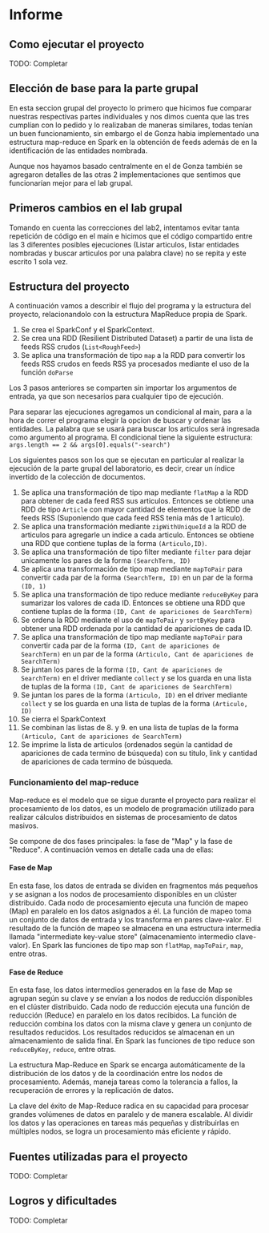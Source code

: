 #  Informe

## Como ejecutar el proyecto
TODO: Completar

## Elección de base para la parte grupal

En esta seccion grupal del proyecto lo primero que hicimos fue comparar nuestras respectivas partes individuales y nos dimos cuenta que las tres cumplían con lo pedido y lo realizaban de maneras similares, todas tenían un buen funcionamiento, sin embargo el de Gonza habia implementado una estructura map-reduce en Spark en la obtención de feeds además de en la identificación de las entidades nombrada.

Aunque nos hayamos basado centralmente en el de Gonza también se agregaron detalles de las otras 2 implementaciones que sentimos que funcionarían mejor para el lab grupal.

## Primeros cambios en el lab grupal

Tomando en cuenta las correcciones del lab2, intentamos evitar tanta repetición de código en el main e hicimos que el código compartido entre las 3 diferentes posibles ejecuciones (Listar articulos, listar entidades nombradas y buscar articulos por una palabra clave) no se repita y este escrito 1 sola vez.

## Estructura del proyecto

A continuación vamos a describir el flujo del programa y la estructura del proyecto, relacionandolo con la estructura MapReduce propia de Spark.

1. Se crea el SparkConf y el SparkContext.
2. Se crea una RDD (Resilient Distributed Dataset) a partir de una lista de feeds RSS crudos (`List<RoughFeed>`)
3. Se aplica una transformación de tipo `map` a la RDD para convertir los feeds RSS crudos en feeds RSS ya procesados mediante el uso de la función `doParse`

Los 3 pasos anteriores se comparten sin importar los argumentos de entrada, ya que son necesarios para cualquier tipo de ejecución.

Para separar las ejecuciones agregamos un condicional al main, para a la hora de correr el programa elegir la opcion de buscar y ordenar las entidades. La palabra que se usará para buscar los articulos será ingresada como argumento al programa. El condicional tiene la siguiente estructura: `args.length == 2 && args[0].equals("-search")`

Los siguientes pasos son los que se ejecutan en particular al realizar la ejecución de la parte grupal del laboratorio, es decir, crear un índice invertido de la colección de documentos. 

1. Se aplica una transformación de tipo map mediante `flatMap` a la RDD para obtener de cada feed RSS sus articulos. Entonces se obtiene una RDD de tipo `Article` con mayor cantidad de elementos que la RDD de feeds RSS (Suponiendo que cada feed RSS tenia más de 1 articulo).
2. Se aplica una transformación mediante `zipWithUniqueId` a la RDD de articulos para agregarle un indice a cada articulo. Entonces se obtiene una RDD que contiene tuplas de la forma `(Articulo,ID)`.
3. Se aplica una transformación de tipo filter mediante `filter` para dejar unicamente los pares de la forma `(SearchTerm, ID)`
4. Se aplica una transformación de tipo map mediante `mapToPair` para convertir cada par de la forma `(SearchTerm, ID)` en un par de la forma `(ID, 1)`
5. Se aplica una transformación de tipo reduce mediante `reduceByKey` para sumarizar los valores de cada ID. Entonces se obtiene una RDD que contiene tuplas de la forma `(ID, Cant de apariciones de SearchTerm)`
6. Se ordena la RDD mediante el uso de `mapToPair` y `sortByKey` para obtener una RDD ordenada por la cantidad de apariciones de cada ID.
7. Se aplica una transformación de tipo map mediante `mapToPair` para convertir cada par de la forma `(ID, Cant de apariciones de SearchTerm)` en un par de la forma `(Articulo, Cant de apariciones de SearchTerm)`
8. Se juntan los pares de la forma `(ID, Cant de apariciones de SearchTerm)` en el driver mediante `collect` y se los guarda en una lista de tuplas de la forma `(ID, Cant de apariciones de SearchTerm)`
9. Se juntan los pares de la forma `(Articulo, ID)` en el driver mediante `collect` y se los guarda en una lista de tuplas de la forma `(Articulo, ID)`
10. Se cierra el SparkContext
11. Se combinan las listas de 8. y 9. en una lista de tuplas de la forma `(Articulo, Cant de apariciones de SearchTerm)`
12. Se imprime la lista de articulos (ordenados según la cantidad de apariciones de cada termino de búsqueda) con su titulo, link y cantidad de apariciones de cada termino de búsqueda.

### Funcionamiento del map-reduce

Map-reduce es el modelo que se sigue durante el proyecto para realizar el procesamiento de los datos, es un modelo de programación utilizado para realizar cálculos distribuidos en sistemas de procesamiento de datos masivos. 

Se compone de dos fases principales: la fase de "Map" y la fase de "Reduce". A continuación vemos en detalle cada una de ellas:

#### Fase de Map

En esta fase, los datos de entrada se dividen en fragmentos más pequeños y se asignan a los nodos de procesamiento disponibles en un clúster distribuido.
Cada nodo de procesamiento ejecuta una función de mapeo (Map) en paralelo en los datos asignados a él. La función de mapeo toma un conjunto de datos de entrada y los transforma en pares clave-valor.
El resultado de la función de mapeo se almacena en una estructura intermedia llamada "intermediate key-value store" (almacenamiento intermedio clave-valor).
En Spark las funciones de tipo map son `flatMap`, `mapToPair`, `map`, entre otras.


#### Fase de Reduce

En esta fase, los datos intermedios generados en la fase de Map se agrupan según su clave y se envían a los nodos de reducción disponibles en el clúster distribuido.
Cada nodo de reducción ejecuta una función de reducción (Reduce) en paralelo en los datos recibidos. La función de reducción combina los datos con la misma clave y genera un conjunto de resultados reducidos.
Los resultados reducidos se almacenan en un almacenamiento de salida final.
En Spark las funciones de tipo reduce son `reduceByKey`, `reduce`, entre otras.



La estructura Map-Reduce en Spark se encarga automáticamente de la distribución de los datos y de la coordinación entre los nodos de procesamiento. Además, maneja tareas como la tolerancia a fallos, la recuperación de errores y la replicación de datos.

La clave del éxito de Map-Reduce radica en su capacidad para procesar grandes volúmenes de datos en paralelo y de manera escalable. Al dividir los datos y las operaciones en tareas más pequeñas y distribuirlas en múltiples nodos, se logra un procesamiento más eficiente y rápido.

## Fuentes utilizadas para el proyecto
TODO: Completar

## Logros y dificultades
TODO: Completar
